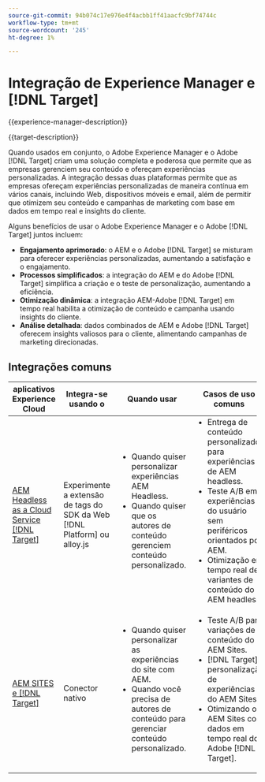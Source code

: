 ```yaml
---
source-git-commit: 94b074c17e976e4f4acbb1ff41aacfc9bf74744c
workflow-type: tm+mt
source-wordcount: '245'
ht-degree: 1%

---
```



# Integração de Experience Manager e [!DNL Target]

{{experience-manager-description}}

{{target-description}}

Quando usados em conjunto, o Adobe Experience Manager e o Adobe [!DNL Target] criam uma solução completa e poderosa que permite que as empresas gerenciem seu conteúdo e ofereçam experiências personalizadas. A integração dessas duas plataformas permite que as empresas ofereçam experiências personalizadas de maneira contínua em vários canais, incluindo Web, dispositivos móveis e email, além de permitir que otimizem seu conteúdo e campanhas de marketing com base em dados em tempo real e insights do cliente.

Alguns benefícios de usar o Adobe Experience Manager e o Adobe [!DNL Target] juntos incluem:

+ **Engajamento aprimorado**: o AEM e o Adobe [!DNL Target] se misturam para oferecer experiências personalizadas, aumentando a satisfação e o engajamento.
+ **Processos simplificados**: a integração do AEM e do Adobe [!DNL Target] simplifica a criação e o teste de personalização, aumentando a eficiência.
+ **Otimização dinâmica**: a integração AEM-Adobe [!DNL Target] em tempo real habilita a otimização de conteúdo e campanha usando insights do cliente.
+ **Análise detalhada**: dados combinados de AEM e Adobe [!DNL Target] oferecem insights valiosos para o cliente, alimentando campanhas de marketing direcionadas.

## Integrações comuns

<table>
    <thead>
        <tr>
            <th>aplicativos Experience Cloud</th>
            <th>Integra-se usando o</th>
            <th>Quando usar</th>
            <th>Casos de uso comuns</th>
        </tr>
    </thead>
    <tbody>
        <tr>
            <td><a href="https://experienceleague.adobe.com/docs/experience-manager-learn/cloud-service/integrations/target.html" target="_blank" rel="noreferrer">AEM Headless as a Cloud Service [!DNL Target]</a></td>
            <td>Experimente a extensão de tags do SDK da Web [!DNL Platform] ou alloy.js</td>
            <td>
              <ul style="margin-top: 0;">
                <li>Quando quiser personalizar experiências AEM Headless.</li>
                <li>Quando quiser que os autores de conteúdo gerenciem conteúdo personalizado.</li>
              </ul>
            </td>
            <td>
                <ul style="margin-top: 0;">
                  <li>Entrega de conteúdo personalizado para experiências de AEM headless.</li>
                  <li>Teste A/B em experiências do usuário sem periféricos orientados por AEM.</li>
                  <li>Otimização em tempo real de variantes de conteúdo do AEM headless.</li>
                </ul>
            </td>
        </tr>
        <tr>
            <td><a href="https://experienceleague.adobe.com/docs/experience-manager-learn/sites/integrations/target/overview.html?lang=pt-BR" target="_blank" rel="noreferrer">AEM SITES e [!DNL Target]</a></td>
            <td>Conector nativo</td>
            <td>
                <ul style="margin-top: 0;">
                    <li>Quando quiser personalizar as experiências do site com AEM.</li>
                    <li>Quando você precisa de autores de conteúdo para gerenciar conteúdo personalizado.</li>
                </ul>
            </td>
            <td>
              <ul style="margin-top: 0;">
                <li>Teste A/B para variações de conteúdo do AEM Sites.</li>
                <li>[!DNL Target]a personalização de experiências do AEM Sites.</li>
                <li>Otimizando o AEM Sites com dados em tempo real do Adobe [!DNL Target].</li>
              </ul>
            </td>
        </tr>
    </tbody>          
</table>
